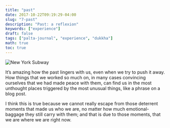 ```yaml
---
title: "past"
date: 2017-10-22T09:19:29-04:00
slug: "7-past"
description: "Past: a reflexion"
keywords: ["experience"]
draft: false
tags: ["palta-journal", "experience", "dukkha"]
math: true
toc: true
---
```

![New York Subway](/7-past.jpeg)

It’s amazing how the past lingers with us, even when we try to push it away. How things that we worked so much on, in many cases convincing ourselves that we had made peace with them, can find us in the most unthought places triggered by the most unusual things, like a phrase on a blog post.

I think this is true because we cannot really escape from those deterrent moments that made us who we are, no matter how much emotional- baggage they still carry with them; and that is due to those moments, that we are where we are right now.